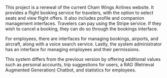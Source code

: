 This project is a renewal of the current Cham Wings Airlines website. It provides a flight booking service for travelers, with the option to select seats and view flight offers. It also includes profile and companion management interfaces. Travelers can pay using the Stripe service. If they wish to cancel a booking, they can do so through the bookings interface.

For employees, there are interfaces for managing bookings, airports, and aircraft, along with a voice search service. Lastly, the system administrator has an interface for managing employees and their permissions.

This system differs from the previous version by offering additional values such as personal accounts, trip suggestions for users, a RAG (Retrieval Augmented Generation) Chatbot, and statistics for employees.
